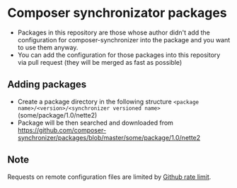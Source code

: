 # Composer synchronizator packages
- Packages in this repository are those whose author didn't add the configuration for
composer-synchronizer into the package and you want to use them anyway.
- You can add the configuration for those packages into this repository via pull request (they will be merged as fast as possible)

## Adding packages
- Create a package directory in the following structure
`<package name>/<version>/<synchronizer versioned name>` (some/package/1.0/nette2)
- Package will be then searched and downloaded
from https://github.com/composer-synchronizer/packages/blob/master/some/package/1.0/nette2

## Note
Requests on remote configuration files are limited by [Github rate limit](https://developer.github.com/v3/rate_limit/).
